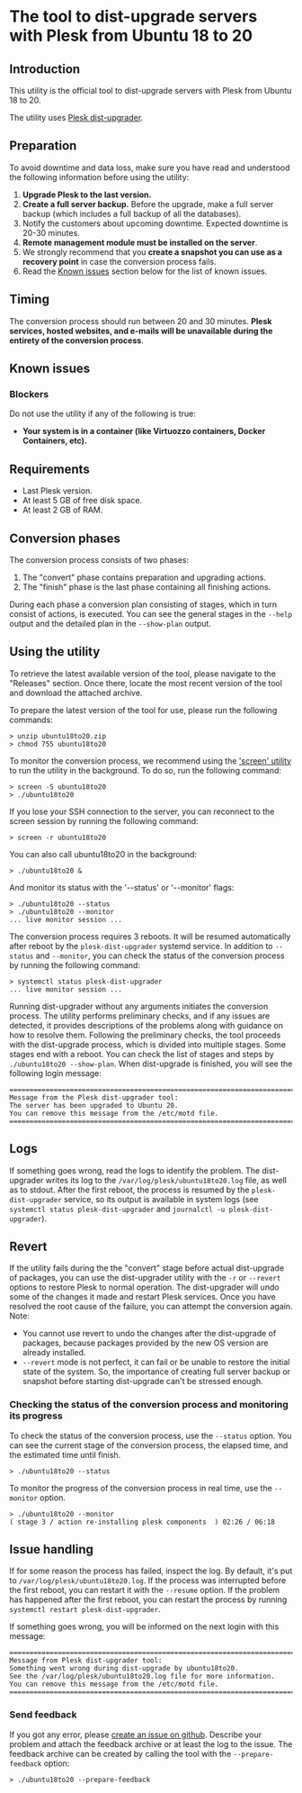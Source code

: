 # The tool to dist-upgrade servers with Plesk from Ubuntu 18 to 20

## Introduction
This utility is the official tool to dist-upgrade servers with Plesk from Ubuntu 18 to 20.

The utility uses [Plesk dist-upgrader](https://github.com/plesk/dist-upgrader).

## Preparation
To avoid downtime and data loss, make sure you have read and understood the following information before using the utility:
1. **Upgrade Plesk to the last version.**
2. **Create a full server backup.** Before the upgrade, make a full server backup (which includes a full backup of all the databases).
3. Notify the customers about upcoming downtime. Expected downtime is 20-30 minutes.
4. **Remote management module must be installed on the server**.
5. We strongly recommend that you **create a snapshot you can use as a recovery point** in case the conversion process fails.
6. Read the [Known issues](#known-issues) section below for the list of known issues.

## Timing
The conversion process should run between 20 and 30 minutes. **Plesk services, hosted websites, and e-mails will be unavailable during the entirety of the conversion process**.

## Known issues
### Blockers
Do not use the utility if any of the following is true:
- **Your system is in a container (like Virtuozzo containers, Docker Containers, etc).**

## Requirements
- Last Plesk version.
- At least 5 GB of free disk space.
- At least 2 GB of RAM.

## Conversion phases
The conversion process consists of two phases:
1. The "convert" phase contains preparation and upgrading actions.
2. The "finish" phase is the last phase containing all finishing actions.

During each phase a conversion plan consisting of stages, which in turn consist of actions, is executed. You can see the general stages in the `--help` output and the detailed plan in the `--show-plan` output.

## Using the utility
To retrieve the latest available version of the tool, please navigate to the "Releases" section. Once there, locate the most recent version of the tool and download the attached archive.

To prepare the latest version of the tool for use, please run the following commands:
```shell
> unzip ubuntu18to20.zip
> chmod 755 ubuntu18to20
```

To monitor the conversion process, we recommend using the ['screen' utility](https://www.gnu.org/software/screen/) to run the utility in the background. To do so, run the following command:
```shell
> screen -S ubuntu18to20
> ./ubuntu18to20
```
If you lose your SSH connection to the server, you can reconnect to the screen session by running the following command:
```shell
> screen -r ubuntu18to20
```

You can also call ubuntu18to20 in the background:
```shell
> ./ubuntu18to20 &
```

And monitor its status with the '--status' or '--monitor' flags:
```shell
> ./ubuntu18to20 --status
> ./ubuntu18to20 --monitor
... live monitor session ...
```

The conversion process requires 3 reboots. It will be resumed automatically after reboot by the `plesk-dist-upgrader` systemd service. In addition to `--status` and `--monitor`, you can check the status of the conversion process by running the following command:
```shell
> systemctl status plesk-dist-upgrader
... live monitor session ...
```

Running dist-upgrader without any arguments initiates the conversion process. The utility performs preliminary checks, and if any issues are detected, it provides descriptions of the problems along with guidance on how to resolve them.
Following the preliminary checks, the tool proceeds with the dist-upgrade process, which is divided into multiple stages. Some stages end with a reboot. You can check the list of stages and steps by `./ubuntu18to20 --show-plan`.
When dist-upgrade is finished, you will see the following login message:
```
===============================================================================
Message from the Plesk dist-upgrader tool:
The server has been upgraded to Ubuntu 20.
You can remove this message from the /etc/motd file.
===============================================================================
```

## Logs
If something goes wrong, read the logs to identify the problem.
The dist-upgrader writes its log to the `/var/log/plesk/ubuntu18to20.log` file, as well as to stdout.
After the first reboot, the process is resumed by the `plesk-dist-upgrader` service, so its output is available in system logs (see `systemctl status plesk-dist-upgrader` and `journalctl -u plesk-dist-upgrader`).

## Revert
If the utility fails during the the "convert" stage before actual dist-upgrade of packages, you can use the dist-upgrader utility with the `-r` or `--revert` options to restore Plesk to normal operation. The dist-upgrader will undo some of the changes it made and restart Plesk services. Once you have resolved the root cause of the failure, you can attempt the conversion again.
Note:
- You cannot use revert to undo the changes after the dist-upgrade of packages, because packages provided by the new OS version are already installed.
- `--revert` mode is not perfect, it can fail or be unable to restore the initial state of the system. So, the importance of creating full server backup or snapshot before starting dist-upgrade can't be stressed enough.

### Checking the status of the conversion process and monitoring its progress
To check the status of the conversion process, use the `--status` option. You can see the current stage of the conversion process, the elapsed time, and the estimated time until finish.
```shell
> ./ubuntu18to20 --status
```

To monitor the progress of the conversion process in real time, use the `--monitor` option.
```shell
> ./ubuntu18to20 --monitor
( stage 3 / action re-installing plesk components  ) 02:26 / 06:18
```

## Issue handling
If for some reason the process has failed, inspect the log. By default, it's put to `/var/log/plesk/ubuntu18to20.log`. If the process was interrupted before the first reboot, you can restart it with the `--resume` option. If the problem has happened after the first reboot, you can restart the process by running `systemctl restart plesk-dist-upgrader`.

If something goes wrong, you will be informed on the next login with this message:
```
===============================================================================
Message from Plesk dist-upgrader tool:
Something went wrong during dist-upgrade by ubuntu18to20.
See the /var/log/plesk/ubuntu18to20.log file for more information.
You can remove this message from the /etc/motd file.
===============================================================================
```

### Send feedback
If you got any error, please [create an issue on github](https://github.com/plesk/ubuntu18to20/issues). Describe your problem and attach the feedback archive or at least the log to the issue. The feedback archive can be created by calling the tool with the `--prepare-feedback` option:
```shell
> ./ubuntu18to20 --prepare-feedback
```
